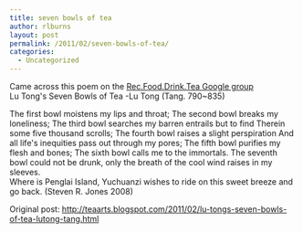 ```yaml
---
title: seven bowls of tea
author: rlburns
layout: post
permalink: /2011/02/seven-bowls-of-tea/
categories:
  - Uncategorized
---
```


Came across this poem on the [Rec.Food.Drink.Tea Google group](http://groups.google.com/group/rec.food.drink.tea/topics)    
Lu Tong's Seven Bowls of Tea
-Lu Tong (Tang. 790~835)

The first bowl moistens my lips and throat; 
The second bowl breaks my loneliness;
The third bowl searches my barren entrails but to find
Therein some five thousand scrolls;
The fourth bowl raises a slight perspiration
And all life's inequities pass out through my pores;
The fifth bowl purifies my flesh and bones;
The sixth bowl calls me to the immortals.
The seventh bowl could not be drunk,
only the breath of the cool wind raises in my sleeves.  
Where is Penglai Island, Yuchuanzi wishes to ride on this sweet breeze and go back. 
(Steven R. Jones 2008)

Original post: http://teaarts.blogspot.com/2011/02/lu-tongs-seven-bowls-of-tea-lutong-tang.html